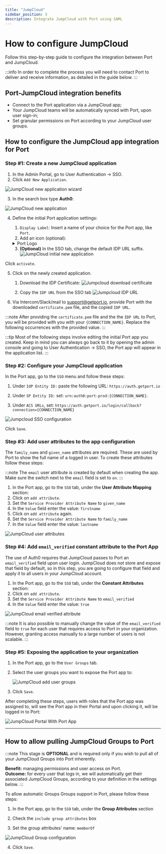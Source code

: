 ```yaml
---
title: "JumpCloud"
sidebar_position: 3
description: Integrate JumpCloud with Port using SAML
---
```


# How to configure JumpCloud

Follow this step-by-step guide to configure the integration between Port and JumpCloud.

:::info
In order to complete the process you will need to contact Port to deliver and receive information, as detailed in the guide below.
:::

## Port-JumpCloud integration benefits ​

- Connect to the Port application via a JumpCloud app;
- Your JumpCloud teams will be automatically synced with Port, upon user sign-in;
- Set granular permissions on Port according to your JumpCloud user groups.

## How to configure the JumpCloud app integration for Port​

### Step #1: Create a new JumpCloud application

1. In the Admin Portal, go to User Authentication -> SSO.
2. Click `Add New Application`.

![JumpCloud new application wizard](/img/sso/jumpcloud/JumpcloudAddApplication.png)

3. In the search box type **Auth0**:

![JumpCloud new application](/img/sso/jumpcloud/JumpcloudAuth0Search.png)

4. Define the initial Port application settings:

   1. `Display Label`: Insert a name of your choice for the Port app, like `Port`.
   2. Add an icon (optional):

   <details>
   <summary>Port Logo</summary>

   ![Port's logo](/img/sso/general-assets/PortLogoLarge.png)

   </details>

   3. **(Optional)** In the SSO tab, change the default IDP URL suffix.
      ![JumpCloud initial new application](/img/sso/jumpcloud/JumpcloudNewSSO.png)

Click `activate`.

5. Click on the newly created application.

   1. Download the IDP Certificate:
      ![Jumpcloud download certificate](/img/sso/jumpcloud/JumpcloudDownloadCert.png)

   2. Copy the `IDP URL` from the SSO tab
      ![Jumpcloud IDP URL](/img/sso/jumpcloud/JumpcloudIDPUrl.png)

6. Via Intercom/Slack/mail to [support@getport.io](mailto:support@getport.io), provide Port with the downloaded `certificate.pem` file, and the copied `IDP URL`.

:::note
After providing the `certificate.pem` file and the the `IDP URL` to Port, you will be provided with you with your `{CONNECTION_NAME}`. Replace the following occurrences with the provided value.
:::

:::tip
Most of the following steps involve editing the initial Port app you created. Keep in mind you can always go back to it by opening the admin console and going to User Authentication -> SSO, the Port app will appear in the application list.
:::

### Step #2: Configure your JumpCloud application

In the Port app, go to the `SSO` menu and follow these steps:

1. Under `IdP Entity ID:` paste the following URL: `https://auth.getport.io`

2. Under `SP Entity ID:` set: `urn:auth0:port-prod:{CONNECTION_NAME}`.

3. Under `ACS URLs`, set: `https://auth.getport.io/login/callback?connection={CONNECTION_NAME}`

![Jumpcloud SSO configuration](/img/sso/jumpcloud/JumpcloudConfigureSSO.png)

Click `Save`.

### Step #3: Add user attributes to the app configuration

The `family_name` and `given_name` attributes are required. These are used by Port to show the full name of a logged in user. To create these attributes follow these steps:

:::note
The `email` user attribute is created by default when creating the app.
Make sure the switch next to the `email` field is set to `on`.
:::

1. In the Port app, go to the `SSO` tab, under the **User Attribute Mapping** section:
2. Click on `add attribute`.
3. Set the `Service Provider Attribute Name` to `given_name`
4. In the `Value` field enter the value: `firstname`
5. Click on `add attribute` again.
6. Set the `Service Provider Attribute Name` to `family_name`
7. In the `Value` field enter the value: `lastname`

![JumpCloud user attributes](/img/sso/jumpcloud/JumpcloudAttributes.png)


### Step #4: Add `email_verified` constant attribute to the Port App

The use of Auth0 requires that JumpCloud passes to Port an `email_verified` field upon user login. JumpCloud does not store and expose that field by default, so in this step, you are going to configure that field and apply it to all users in your JumpCloud account.

1. In the Port app, go to the `SSO` tab, under the **Constant Attributes** section:
2. Click on `add attribute`.
3. Set the `Service Provider Attribute Name` to `email_verified`
4. In the `Value` field enter the value: `true`

![JumpCloud email verified attribute](/img/sso/jumpcloud/JumpCloudEmailVerified.png)

:::note
It is also possible to manually change the value of the `email_verified` field to `true` for each user that requires access to Port in your organization. However, granting access manually to a large number of users is not scalable.
:::

### Step #5: Exposing the application to your organization

1. In the Port app, go to the `User Groups` tab.
2. Select the user groups you want to expose the Port app to:

   ![JumpCloud add user groups](/img/sso/jumpcloud/JumpcloudAddUserGroups.png)

3. Click `Save`.

After completing these steps, users with roles that the Port app was assigned to, will see the Port app in their Portal and upon clicking it, will be logged in to Port:

![JumpCloud Portal With Port App](/img/sso/jumpcloud/JumpcloudPortApplication.png)

---

## How to allow pulling JumpCloud Groups to Port

:::note
This stage is **OPTIONAL** and is required only if you wish to pull all of your JumpCloud Groups into Port inherently.

**Benefit:** managing permissions and user access on Port.  
**Outcome:** for every user that logs in, we will automatically get their associated JumpCloud Groups, according to your definition in the settings below.
:::

To allow automatic Groups Groups support in Port, please follow these steps:

1. In the Port app, go to the `SSO` tab, under the **Group Attributes** section

2. Check the `include group attributes` box

3. Set the group attributes' name: `memberOf`

![JumpCloud Group configuration](/img/sso/jumpcloud/JumpcloudGroupConfig.png)

4. Click `Save`.


<!-- ## SCIM Configuration (beta)

Jumpcloud SAML applications support [SCIM](https://auth0.com/docs/authenticate/protocols/scim). 

To set up SCIM for Jumpcloud SAML based applications, contact Port's support team.

You will be provided with:
- An SCIM `endpoint`
- An SCIM `token`

 The `endpoint` and `token` will be used to set up the SCIM integration in your identity provider.

After receiving the SCIM `endpoint` and `token`, follow this [step-by-step guide](https://jumpcloud.com/support/provision-and-manage-users-and-groups-in-apps-using-custom-scim-identity-management-integration#to-manually-configure-a-custom-scim-identity-management-connector) to enable SCIM. -->